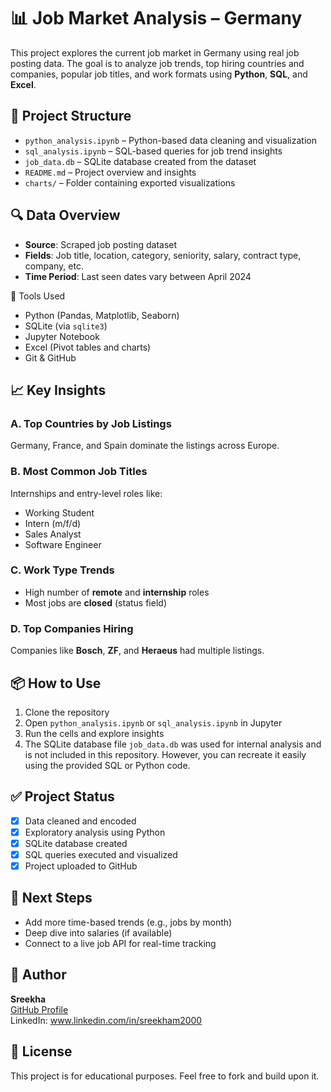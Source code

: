 # 📊 Job Market Analysis – Germany

This project explores the current job market in Germany using real job posting data. The goal is to analyze job trends, top hiring countries and companies, popular job titles, and work formats using **Python**, **SQL**, and **Excel**.

## 📁 Project Structure

- `python_analysis.ipynb` – Python-based data cleaning and visualization
- `sql_analysis.ipynb` – SQL-based queries for job trend insights
- `job_data.db` – SQLite database created from the dataset
- `README.md` – Project overview and insights
- `charts/` – Folder containing exported visualizations 

## 🔍 Data Overview

- **Source**: Scraped job posting dataset
- **Fields**: Job title, location, category, seniority, salary, contract type, company, etc.
- **Time Period**: Last seen dates vary between April 2024

🔧 Tools Used

- Python (Pandas, Matplotlib, Seaborn)
- SQLite (via `sqlite3`)
- Jupyter Notebook
- Excel (Pivot tables and charts)
- Git & GitHub

## 📈 Key Insights

### A. Top Countries by Job Listings
Germany, France, and Spain dominate the listings across Europe.

### B. Most Common Job Titles
Internships and entry-level roles like:
- Working Student
- Intern (m/f/d)
- Sales Analyst
- Software Engineer

### C. Work Type Trends
- High number of **remote** and **internship** roles
- Most jobs are **closed** (status field)

### D. Top Companies Hiring
Companies like **Bosch**, **ZF**, and **Heraeus** had multiple listings.

## 📦 How to Use

1. Clone the repository
2. Open `python_analysis.ipynb` or `sql_analysis.ipynb` in Jupyter
3. Run the cells and explore insights
4. The SQLite database file `job_data.db` was used for internal analysis and is not included in this repository.
   However, you can recreate it easily using the provided SQL or Python code.

## ✅ Project Status

- [x] Data cleaned and encoded
- [x] Exploratory analysis using Python
- [x] SQLite database created
- [x] SQL queries executed and visualized
- [x] Project uploaded to GitHub

## 📌 Next Steps

- Add more time-based trends (e.g., jobs by month)
- Deep dive into salaries (if available)
- Connect to a live job API for real-time tracking

## 👤 Author

**Sreekha**  
[GitHub Profile](https://github.com/SREEKHA-25)  
LinkedIn:   www.linkedin.com/in/sreekham2000

## 📝 License

This project is for educational purposes. Feel free to fork and build upon it.

